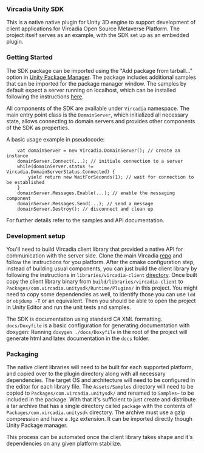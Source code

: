 ### Vircadia Unity SDK

This is a native native plugin for Unity 3D engine to support development of client applications for Vircadia Open Source Metaverse Platform. The project itself serves as an example, with the SDK set up as an embedded plugin.

### Getting Started

The SDK package can be imported using the "Add package from tarball..." option in [Unity Package Manager](https://docs.unity3d.com/Manual/upm-ui.html). The package includes additional samples that can be imported for the package manager window. The samples by default expect a server running on localhost, which can be installed following the instructions [here](https://docs.vircadia.com/explore/get-started/install.html).


All components of the SDK are available under `Vircadia` namespace. The main entry point class is the `DomainServer`, which initialized all necessary state, allows connecting to domain servers and provides other components of the SDK as properties.

A basic usage example in pseudocode:
```
    vat domainServer = new Vircadia.DomainServer(); // create an instance
    domainServer.Connect(...); // initiale connection to a server
    while(domainServer.status != Vircadia.DomainServerStatus.Connected) {
        yield return new WaitForSeconds(1); // wait for connection to be established
    }
    domainServer.Messages.Enable(...); // enable the messaging component
    domainServer.Messages.Send(...); // send a message
    domainServer.Destroy(); // disconnect and clean up
```
For further details refer to the samples and API documentation.

### Development setup

You'll need to build Vircadia client library that provided a native API for communication with the server side. Clone the main Vircadia [repo](https://github.com/vircadia/vircadia) and follow the instructions for you platform. After the cmake configuration step, instead of building usual components, you can just build the client library by following the instructions in `libraries/vircadia-client` [directory](https://github.com/vircadia/vircadia/tree/unity-sdk/libraries/vircadia-client). Once built copy the client library binary from `build/libraries/vircadia-client` to `Packages/com.vircadia.unitysdk/Runtime/Plugins/` in this project. You might need to copy some dependencies as well, to identify those you can use `ldd` or `objdump -T` or an equivalent. Then you should be able to open the project in Unity Editor and run the unit tests and samples.


The SDK is documentation using standard C# XML formatting. `docs/Doxyfile` is a basic configuration for generating documentation with doxygen:
Running `doxygen ./docs/Doxyfile` in the root of the project will generate html and latex documentation in the `docs` folder.


### Packaging

The native client libraries will need to be built for each supported platform, and copied over to the plugin directory along with all necessary dependencies. The target OS and architecture will need to be configured in the editor for each library file. The `Assets/Samples` directory will need to be copied to `Packages/com.vircadia.unitysdk/` and renamed to `Samples~` to be included in the package.  With that it's sufficient to just create and distribute a tar archive that has a single directory called `package` with the contents of `Packages/com.vircadia.unitysdk` directory. The archive must use a gzip compression and have a .tgz extension. It can be imported directly though Unity Package manager.


This process can be automated once the client library takes shape and it's dependencies on any given platform stabilize.
